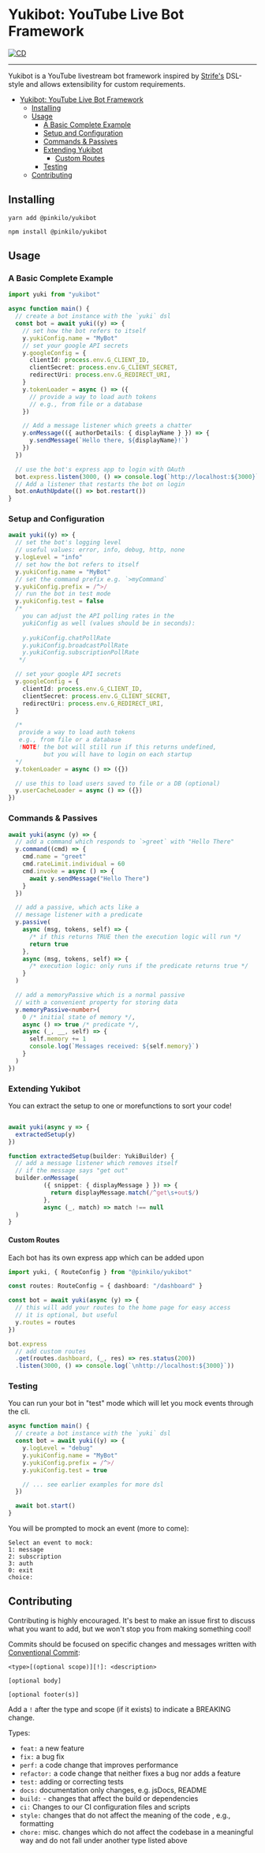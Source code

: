 # Yukibot: YouTube Live Bot Framework

[![CD](https://github.com/pinkilo/yukibotJS/actions/workflows/publish-ci.yml/badge.svg)](https://github.com/pinkilo/yukibotJS/actions/workflows/publish-ci.yml)

---

Yukibot is a YouTube livestream bot framework inspired by
[Strife's](https://gitlab.com/serebit/strife) DSL-style
and allows extensibility for custom requirements.

<!-- TOC -->
* [Yukibot: YouTube Live Bot Framework](#yukibot-youtube-live-bot-framework)
  * [Installing](#installing)
  * [Usage](#usage)
    * [A Basic Complete Example](#a-basic-complete-example)
    * [Setup and Configuration](#setup-and-configuration)
    * [Commands & Passives](#commands--passives)
    * [Extending Yukibot](#extending-yukibot)
      * [Custom Routes](#custom-routes)
    * [Testing](#testing)
  * [Contributing](#contributing)
<!-- TOC -->

## Installing

```
yarn add @pinkilo/yukibot
```

```
npm install @pinkilo/yukibot
```

## Usage

### A Basic Complete Example

```ts
import yuki from "yukibot"

async function main() {
  // create a bot instance with the `yuki` dsl
  const bot = await yuki((y) => {
    // set how the bot refers to itself
    y.yukiConfig.name = "MyBot"
    // set your google API secrets
    y.googleConfig = {
      clientId: process.env.G_CLIENT_ID,
      clientSecret: process.env.G_CLIENT_SECRET,
      redirectUri: process.env.G_REDIRECT_URI,
    }
    y.tokenLoader = async () => ({
      // provide a way to load auth tokens
      // e.g., from file or a database
    })

    // Add a message listener which greets a chatter
    y.onMessage(({ authorDetails: { displayName } }) => {
      y.sendMessage(`Hello there, ${displayName}!`)
    })
  })

  // use the bot's express app to login with OAuth
  bot.express.listen(3000, () => console.log(`http://localhost:${3000}`))
  // Add a listener that restarts the bot on login
  bot.onAuthUpdate(() => bot.restart())
}
```

### Setup and Configuration

```ts
await yuki((y) => {
  // set the bot's logging level
  // useful values: error, info, debug, http, none
  y.logLevel = "info"
  // set how the bot refers to itself
  y.yukiConfig.name = "MyBot"
  // set the command prefix e.g. `>myCommand`
  y.yukiConfig.prefix = /^>/
  // run the bot in test mode
  y.yukiConfig.test = false
  /*
    you can adjust the API polling rates in the
    yukiConfig as well (values should be in seconds):
    
    y.yukiConfig.chatPollRate
    y.yukiConfig.broadcastPollRate
    y.yukiConfig.subscriptionPollRate
   */

  // set your google API secrets
  y.googleConfig = {
    clientId: process.env.G_CLIENT_ID,
    clientSecret: process.env.G_CLIENT_SECRET,
    redirectUri: process.env.G_REDIRECT_URI,
  }

  /*
   provide a way to load auth tokens
   e.g., from file or a database
   !NOTE! the bot will still run if this returns undefined,
          but you will have to login on each startup 
  */
  y.tokenLoader = async () => ({})

  // use this to load users saved to file or a DB (optional)
  y.userCacheLoader = async () => ({})
})
```

### Commands & Passives

```ts
await yuki(async (y) => {
  // add a command which responds to `>greet` with "Hello There"
  y.command((cmd) => {
    cmd.name = "greet"
    cmd.rateLimit.individual = 60
    cmd.invoke = async () => {
      await y.sendMessage("Hello There")
    }
  })

  // add a passive, which acts like a
  // message listener with a predicate
  y.passive(
    async (msg, tokens, self) => {
      /* if this returns TRUE then the execution logic will run */
      return true
    },
    async (msg, tokens, self) => {
      /* execution logic: only runs if the predicate returns true */
    }
  )

  // add a memoryPassive which is a normal passive
  // with a convenient property for storing data
  y.memoryPassive<number>(
    0 /* initial state of memory */,
    async () => true /* predicate */,
    async (_, __, self) => {
      self.memory += 1
      console.log(`Messages received: ${self.memory}`)
    }
  )
})
```

### Extending Yukibot

You can extract the setup to one or morefunctions to sort your code!

```ts

await yuki(async y => {
  extractedSetup(y)
})

function extractedSetup(builder: YukiBuilder) {
  // add a message listener which removes itself
  // if the message says "get out"
  builder.onMessage(
          ({ snippet: { displayMessage } }) => {
            return displayMessage.match(/^get\s+out$/)
          },
          async (_, match) => match !== null
  )
}
```

#### Custom Routes

Each bot has its own express app which can be added upon

```ts
import yuki, { RouteConfig } from "@pinkilo/yukibot"

const routes: RouteConfig = { dashboard: "/dashboard" }

const bot = await yuki(async (y) => {
  // this will add your routes to the home page for easy access
  // it is optional, but useful
  y.routes = routes
})

bot.express
  // add custom routes
  .get(routes.dashboard, (_, res) => res.status(200))
  .listen(3000, () => console.log(`\nhttp://localhost:${3000}`))
```

### Testing

You can run your bot in "test" mode which will let you mock events through the
cli.

```ts
async function main() {
  // create a bot instance with the `yuki` dsl
  const bot = await yuki((y) => {
    y.logLevel = "debug"
    y.yukiConfig.name = "MyBot"
    y.yukiConfig.prefix = /^>/
    y.yukiConfig.test = true

    // ... see earlier examples for more dsl
  })

  await bot.start()
}
```

You will be prompted to mock an event (more to come):

```
Select an event to mock:
1: message
2: subscription
3: auth
0: exit
choice:
```

## Contributing

Contributing is highly encouraged. It's best to make an issue first to discuss
what you want to add, but we won't stop you from making something cool!

Commits should be focused on specific changes and messages written with
[Conventional Commit](https://www.conventionalcommits.org/en/v1.0.0/#summary):

```
<type>[(optional scope)][!]: <description>

[optional body]

[optional footer(s)]
```

Add a `!` after the type and scope (if it exists) to indicate a BREAKING change.

Types:

- `feat:` a new feature
- `fix:` a bug fix
- `perf:` a code change that improves performance
- `refactor:` a code change that neither fixes a bug nor adds a feature
- `test:` adding or correcting tests
- `docs:` documentation only changes, e.g. jsDocs, README
- `build:` - changes that affect the build or dependencies
- `ci:` Changes to our CI configuration files and scripts
- `style:` changes that do not affect the meaning of the code , e.g., formatting
- `chore:` misc. changes which do not affect the codebase in a meaningful way
  and do not fall under another type listed above
